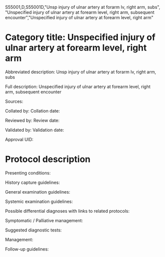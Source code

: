 S55001,D,S55001D,"Unsp injury of ulnar artery at forarm lv, right arm, subs", "Unspecified injury of ulnar artery at forearm level, right arm, subsequent encounter","Unspecified injury of ulnar artery at forearm level, right arm"
# Category title: Unspecified injury of ulnar artery at forearm level, right arm

Abbreviated description: Unsp injury of ulnar artery at forarm lv, right arm, subs

Full description: Unspecified injury of ulnar artery at forearm level, right arm, subsequent encounter

Sources:

Collated by:
Collation date:

Reviewed by:
Review date:

Validated by:
Validation date:

Approval UID:

# Protocol description

Presenting conditions:

History capture guidelines:

General examination guidelines:

Systemic examination guidelines:

Possible differential diagnoses with links to related protocols:

Symptomatic / Palliative management:

Suggested diagnostic tests:

Management:

Follow-up guidelines:
